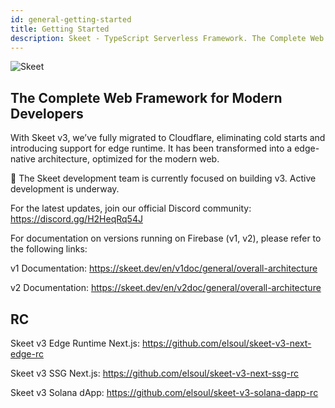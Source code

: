 ```yaml
---
id: general-getting-started
title: Getting Started
description: Skeet - TypeScript Serverless Framework. The Complete Web Framework for Modern Developers.
---
```


![Skeet](https://storage.skeet.dev/ogp.jpg)

## The Complete Web Framework for Modern Developers

With Skeet v3, we’ve fully migrated to Cloudflare, eliminating cold starts and introducing support for edge runtime. It has been transformed into a edge-native architecture, optimized for the modern web.

🚧 The Skeet development team is currently focused on building v3. Active development is underway.

For the latest updates, join our official Discord community:
https://discord.gg/H2HeqRq54J

For documentation on versions running on Firebase (v1, v2), please refer to the following links:

v1 Documentation: https://skeet.dev/en/v1doc/general/overall-architecture

v2 Documentation: https://skeet.dev/en/v2doc/general/overall-architecture

## RC

Skeet v3 Edge Runtime Next.js: https://github.com/elsoul/skeet-v3-next-edge-rc

Skeet v3 SSG Next.js: https://github.com/elsoul/skeet-v3-next-ssg-rc

Skeet v3 Solana dApp: https://github.com/elsoul/skeet-v3-solana-dapp-rc
